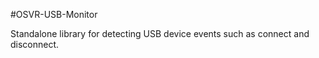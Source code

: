#OSVR-USB-Monitor

Standalone library for detecting USB device events such as connect and disconnect.